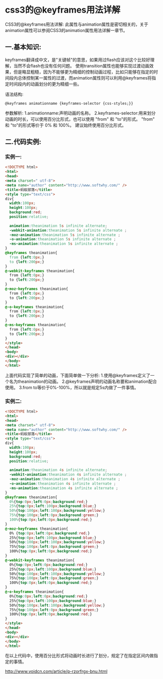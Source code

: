 # css3的@keyframes用法详解

CSS3的@keyframes用法详解:
此属性与animation属性是密切相关的，关于animation属性可以参阅CSS3的animation属性用法详解一章节。

## 一.基本知识:

keyframes翻译成中文，是"关键帧"的意思，如果用过flash应该对这个比较好理解，当然不会flash也没有任何问题。
使用transition属性也能够实现过渡动画效果，但是略显粗糙，因为不能够更为精细的控制动画过程，比如只能够在指定的时间段内总体控制某一属性的过渡，而animation属性则可以利用@keyframes将指定时间段内的动画划分的更为精细一些。

语法结构:

```
@keyframes animationname {keyframes-selector {css-styles;}}
```

参数解析:
1.animationname:声明动画的名称。
2.keyframes-selector:用来划分动画的时长，可以使用百分比形式，也可以使用 "from" 和 "to"的形式。
"from" 和 "to"的形式等价于 0% 和 100%。
建议始终使用百分比形式。

## 二.代码实例:

### 实例一: 

```html
<!DOCTYPE html>   
<html>   
<head>   
<meta charset=" utf-8">   
<meta name="author" content="http://www.softwhy.com/" />   
<title>蚂蚁部落</title>  
<style type="text/css">  
div{ 
  width:100px; 
  height:100px; 
  background:red; 
  position:relative; 
     
  animation:theanimation 5s infinite alternate; 
  -webkit-animation:theanimation 5s infinite alternate ; 
  -moz-animation:theanimation 5s infinite alternate ; 
  -o-animation:theanimation 5s infinite alternate ; 
  -ms-animation:theanimation 5s infinite alternate ; 
} 
@keyframes theanimation{ 
  from {left:0px;} 
  to {left:200px;} 
} 
@-webkit-keyframes theanimation{ 
  from {left:0px;} 
  to {left:200px;} 
} 
@-moz-keyframes theanimation{ 
  from {left:0px;} 
  to {left:200px;}  
} 
@-o-keyframes theanimation{ 
  from {left:0px;} 
  to {left:200px;}  
} 
@-ms-keyframes theanimation{ 
  from {left:0px;} 
  to {left:200px;} 
} 
</style> 
</head> 
<body> 
<div></div> 
</body> 
</html>
```

上面代码实现了简单的动画，下面简单做一下分析:
1.使用@keyframes定义了一个名为theanimation的动画。
2.@keyframes声明的动画名称要和animation配合使用。
3.from to等价于0%-100%，所以就是规定5s内做了一件事情。

### 实例二: 

```html
<!DOCTYPE html>   
<html>   
<head>   
<meta charset=" utf-8">   
<meta name="author" content="http://www.softwhy.com/" />   
<title>蚂蚁部落</title>  
<style type="text/css">  
div{ 
  width:100px; 
  height:100px; 
  background:red; 
  position:relative; 
     
  animation:theanimation 4s infinite alternate; 
  -webkit-animation:theanimation 4s infinite alternate ; 
  -moz-animation:theanimation 4s infinite alternate ; 
  -o-animation:theanimation 4s infinite alternate ; 
  -ms-animation:theanimation 4s infinite alternate ; 
} 
@keyframes theanimation{ 
  0%{top:0px;left:0px;background:red;} 
  25%{top:0px;left:100px;background:blue;} 
  50%{top:100px;left:100px;background:yellow;} 
  75%{top:100px;left:0px;background:green;} 
  100%{top:0px;left:0px;background:red;} 
} 
@-moz-keyframes theanimation{ 
  0% {top:0px;left:0px;background:red;} 
  25%{top:0px;left:100px;background:blue;} 
  50%{top:100px;left:100px;background:yellow;} 
  75%{top:100px;left:0px;background:green;} 
  100%{top:0px;left:0px;background:red;} 
} 
@-webkit-keyframes theanimation{ 
  0%{top:0px;left:0px;background:red;} 
  25%{top:0px;left:100px;background:blue;} 
  50%{top:100px;left:100px;background:yellow;} 
  75%{top:100px;left:0px;background:green;} 
  100%{top:0px;left:0px;background:red;} 
} 
@-o-keyframes theanimation{ 
  0%{top:0px;left:0px;background:red;} 
  25%{top:0px;left:100px;background:blue;} 
  50%{top:100px;left:100px;background:yellow;} 
  75%{top:100px;left:0px;background:green;} 
  100%{top:0px;left:0px;background:red;} 
} 
</style> 
</head> 
<body> 
<div></div> 
</body> 
</html>
```

在以上代码中，使用百分比形式将动画时长进行了划分，规定了在指定区间内做指定的事情。



http://www.voidcn.com/article/p-rzorfrgx-bnu.html